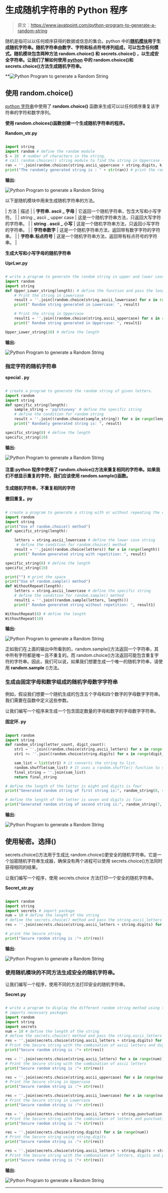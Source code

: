 # 生成随机字符串的 Python 程序

> 原文：<https://www.javatpoint.com/python-program-to-generate-a-random-string>

随机是指可以以任何顺序获得的数据或信息的集合。python 中的[**随机模块**](https://www.javatpoint.com/python-random-module)**用于生成随机字符串。随机字符串由数字、字符和标点符号序列组成，可以包含任何模式。随机模块包含两种方法 **random.choice()** 和 **secrets.choice()** ，以生成安全字符串。让我们了解如何使用 [python](https://www.javatpoint.com/python-tutorial) 中的 random.choice()和 secrets.choice()方法生成随机字符串。**

**![Python Program to generate a Random String](img/3a430c31d0e1ed367d72b1b250837418.png)

## 使用 random.choice()

[python 字符串](https://www.javatpoint.com/python-strings)中使用了 **random.choice()** 函数来生成可以以任何顺序重复该字符串的字符和数字序列。

**使用 random.choices()函数创建一个生成随机字符串的程序。**

**Random_str.py**

```py

import string  
import random # define the random module
S = 10  # number of characters in the string.
# call random.choices() string module to find the string in Uppercase + numeric data.
ran = ''.join(random.choices(string.ascii_uppercase + string.digits, k = S))  
print("The randomly generated string is : " + str(ran)) # print the random data

```

**输出:**

![Python Program to generate a Random String](img/0e88fa7dcdcb91c981c3922e6b814d85.png)

以下是随机模块中用来生成随机字符串的方法。

| 方法 | 描述 |
| **字符串. ascii _ 字母** | 它返回一个随机字符串，包含大写和小写字符。 |
| string _ ascii _ upper case | 这是一个随机字符串方法，只返回大写字符的字符串。 |
| **string . ascii _ 小写** | 这是一个随机字符串方法，只返回小写字符的字符串。 |
| **字符串数字** | 这是一个随机字符串方法，返回带有数字字符的字符串。 |
| **字符串.标点符号** | 这是一个随机字符串方法，返回带有标点符号的字符串。 |

**生成大写和小写字母的随机字符串**

**UprLwr.py**

```py

# write a program to generate the random string in upper and lower case letters.
import random
import string
def Upper_Lower_string(length): # define the function and pass the length as argument
    # Print the string in Lowercase
    result = ''.join((random.choice(string.ascii_lowercase) for x in range(length))) # run loop until the define length
    print(" Random string generated in Lowercase: ", result)

    # Print the string in Uppercase
    result1 = ''.join((random.choice(string.ascii_uppercase) for x in range(length))) # run the loop until the define length
    print(" Random string generated in Uppercase: ", result1)

Upper_Lower_string(10) # define the length

```

**输出:**

![Python Program to generate a Random String](img/888cd6a7e543f0d8159752f29b2b5bef.png)

### 指定字符的随机字符串

**special . py**

```py

# create a program to generate the random string of given letters.
import random
import string
def specific_string(length):
    sample_string = 'pqrstuvwxy' # define the specific string
    # define the condition for random string
    result = ''.join((random.choice(sample_string)) for x in range(length))
    print(" Randomly generated string is: ", result)

specific_string(8) # define the length
specific_string(10)

```

**输出:**

![Python Program to generate a Random String](img/6390455692ae690a5d0ede303616e8a9.png)

#### 注意:python 程序中使用了 random.choice()方法来重复相同的字符串。如果我们不想显示重复的字符，我们应该使用 random.sample()函数。

**生成随机字符串，不重复相同的字符**

**撤回重复。py**

```py

# create a program to generate a string with or without repeating the characters.
import random
import string
print("Use of random.choice() method")
def specific_string(length):

    letters = string.ascii_lowercase # define the lower case string
     # define the condition for random.choice() method
    result = ''.join((random.choice(letters)) for x in range(length))
    print(" Random generated string with repetition: ", result)

specific_string(8) # define the length
specific_string(10)

print("") # print the space
print("Use of random.sample() method")
def WithoutRepeat(length):
    letters = string.ascii_lowercase # define the specific string
    # define the condition for random.sample() method
    result1 = ''.join((random.sample(letters, length))) 
    print(" Random generated string without repetition: ", result1)

WithoutRepeat(8) # define the length
WithoutRepeat(10) 

```

**输出:**

![Python Program to generate a Random String](img/683f527d22527fe4a2ed99cff27f1f46.png)

正如我们在上面的输出中所看到的，random.sample()方法返回一个字符串，其中所有字符都是唯一且不重复的。而 random.choice()方法返回可能包含重复字符的字符串。因此，我们可以说，如果我们想要生成一个唯一的随机字符串，请使用 **random.sample** ()方法。

### 生成由固定字母和数字组成的随机字母数字字符串

例如，假设我们想要一个随机生成的包含五个字母和四个数字的字母数字字符串。我们需要在函数中定义这些参数。

让我们编写一个程序来生成一个包含固定数量的字母和数字的字母数字字符串。

**固定环. py**

```py

import random
import string
def random_string(letter_count, digit_count):
    str1 = ''.join((random.choice(string.ascii_letters) for x in range(letter_count)))
    str1 += ''.join((random.choice(string.digits) for x in range(digit_count)))

    sam_list = list(str1) # it converts the string to list.
    random.shuffle(sam_list) # It uses a random.shuffle() function to shuffle the string.
    final_string = ''.join(sam_list)
    return final_string

# define the length of the letter is eight and digits is four
print("Generated random string of first string is:", random_string(8, 4))

# define the length of the letter is seven and digits is five
print("Generated random string of second string is:", random_string(7, 5))

```

**输出:**

![Python Program to generate a Random String](img/f0212ef66f158ce308b0325fce550bce.png)

## 使用秘密。选择()

secrets.choice()方法用于生成比 random.choice()更安全的随机字符串。它是一个加密随机字符串生成器，确保没有两个进程可以使用 secrets.choice()方法同时获得相同的结果。

让我们编写一个程序，使用 secrets.choice 方法打印一个安全的随机字符串。

**Secret_str.py**

```py

import random 
import string
import secrets # import package
num = 10 # define the length of the string
# define the secrets.choice() method and pass the string.ascii_letters + string.digits as an parameters.
res = ''.join(secrets.choice(string.ascii_letters + string.digits) for x in range(num))

# print the Secure string 
print("Secure random string is :"+ str(res))

```

**输出:**

![Python Program to generate a Random String](img/be31e049849fd195fa8df181b8669e66.png)

### 使用随机模块的不同方法生成安全的随机字符串。

让我们编写一个程序，使用不同的方法打印安全的随机字符串。

**Secret.py**

```py

# write a program to display the different random string method using the secrets.choice().
# imports necessary packages
import random 
import string
import secrets
num = 10 # define the length of the string
# define the secrets.choice() method and pass the string.ascii_letters + string.digits as an parameters.
res = ''.join(secrets.choice(string.ascii_letters + string.digits) for x in range(num))
# Print the Secure string with the combination of ascii letters and digits
print("Secure random string is :"+ str(res))

res = ''.join(secrets.choice(string.ascii_letters) for x in range(num))
# Print the Secure string with the combination of ascii letters 
print("Secure random string is :"+ str(res))

res = ''.join(secrets.choice(string.ascii_uppercase) for x in range(num))
# Print the Secure string in Uppercase
print("Secure random string is :"+ str(res))

res = ''.join(secrets.choice(string.ascii_lowercase) for x in range(num))
# Print the Secure string in Lowercase
print("Secure random string is :"+ str(res))

res = ''.join(secrets.choice(string.ascii_letters + string.punctuation) for x in range(num))
# Print the Secure string with the combination of letters and punctuation
print("Secure random string is :"+ str(res))

res = ''.join(secrets.choice(string.digits) for x in range(num))
# Print the Secure string using string.digits
print("Secure random string is :"+ str(res))

res = ''.join(secrets.choice(string.ascii_letters + string.digits + string.punctuation) for x in range(num))
# Print the Secure string with the combonation of letters, digits and punctuation 
print("Secure random string is :"+ str(res))

```

**输出:**

![Python Program to generate a Random String](img/a7d6218a72be3e5e86ffa9cb09e6e928.png)

* * ***
